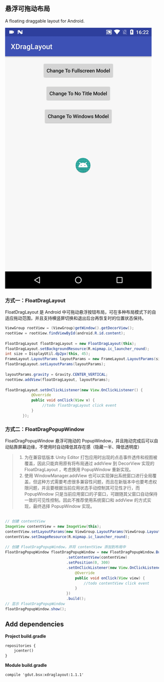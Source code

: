 ## 悬浮可拖动布局

A floating draggable layout for Android.

![Sample](https://github.com/baishixian/FloatDragLayout/blob/master/VEditor_20180122162419.gif)


### 方式一：FloatDragLayout 

FloatDragLayout 是 Android 中可拖动悬浮按钮布局，可在多种布局模式下的自适应拖动范围，并且支持横竖屏切换和退出后台再恢复时的位置状态保持。

```java
ViewGroup rootView = (ViewGroup)getWindow().getDecorView();
rootView = rootView.findViewById(android.R.id.content);

FloatDragLayout floatDragLayout = new FloatDragLayout(this);
floatDragLayout.setBackgroundResource(R.mipmap.ic_launcher_round);
int size = DisplayUtil.dp2px(this, 45);
FrameLayout.LayoutParams layoutParams = new FrameLayout.LayoutParams(size, size);
floatDragLayout.setLayoutParams(layoutParams);

layoutParams.gravity = Gravity.CENTER_VERTICAL;
rootView.addView(floatDragLayout, layoutParams);

floatDragLayout.setOnClickListener(new View.OnClickListener() {
            @Override
            public void onClick(View v) {
                 //todo floatDragLayout click event
            }
        });
```

### 方式二：FloatDragPopupWindow

FloatDragPopupWindow 悬浮可拖动的 PopupWindow，并且拖动完成后可以自动贴靠屏幕边缘，不使用时自动降低其存在感（隐藏一半、降低透明度）

> 1. 为在兼容低版本 Unity Editor 打包应用时出现的点击事件透传和视图被覆盖，因此只能弃用原有将布局通过 addView 到 DecorView 实现的 FloatDragLayout ，考虑换用 PopupWindow 重新实现。
> 2. 使用 WindowManager.addView 也可以实现弹出系统窗口进行全局覆盖，但这种方式需要考虑很多兼容性问题，而且在新版本中也要考虑权限问题，并且要根据当前应用状态手动控制其可见性才行，而 PopupWindow 只是当前应用窗口的子窗口，可跟随其父窗口自动保持一致的可见性控制。因此不推荐使用系统窗口和 addView 的方式实现，最终选择 PopupWindow 实现。

```java

// 创建 contentView
ImageView contentView = new ImageView(this);
contentView.setLayoutParams(new ViewGroup.LayoutParams(ViewGroup.LayoutParams.WRAP_CONTENT, ViewGroup.LayoutParams.WRAP_CONTENT));
contentView.setImageResource(R.mipmap.ic_launcher_round);

// 创建 FloatDragPopupWindow，并将 contentView 添加到布局中
FloatDragPopupWindow floatDragPopupWindow = new FloatDragPopupWindow.Builder(this)
                            .setContentView(contentView)
                            .setPosition(0, 300)
                            .setOnClickListener(new View.OnClickListener() {
                                @Override
                                public void onClick(View view) {
                                    //todo contentView click event
                                }
                            })
                            .build();
// 显示 FloatDragPopupWindow 
floatDragPopupWindow.show();
```

## Add dependencies

**Project build.gradle**

```xml
repositories {
    jcenter()
}
```

**Module build.gradle**

```xml
compile 'gdut.bsx:xdraglayout:1.1.1'
```
